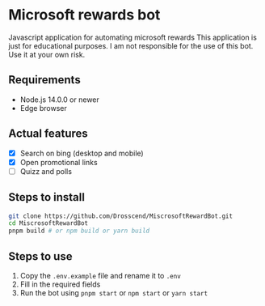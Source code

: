 # Microsoft rewards bot
Javascript application for automating microsoft rewards
This application is just for educational purposes.
I am not responsible for the use of this bot. Use it at your own risk.

## Requirements
- Node.js 14.0.0 or newer
- Edge browser

## Actual features
- [x] Search on bing (desktop and mobile)
- [x] Open promotional links
- [ ] Quizz and polls

## Steps to install
````bash
git clone https://github.com/Drosscend/MiscrosoftRewardBot.git
cd MiscrosoftRewardBot
pnpm build # or npm build or yarn build
````

## Steps to use
1. Copy the `.env.example` file and rename it to `.env`
2. Fill in the required fields
3. Run the bot using `pnpm start` or `npm start` or `yarn start`

